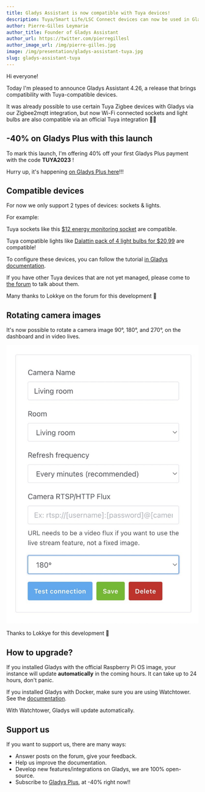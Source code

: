 ```yaml
---
title: Gladys Assistant is now compatible with Tuya devices!
description: Tuya/Smart Life/LSC Connect devices can now be used in Gladys!
author: Pierre-Gilles Leymarie
author_title: Founder of Gladys Assistant
author_url: https://twitter.com/pierregillesl
author_image_url: /img/pierre-gilles.jpg
image: /img/presentation/gladys-assistant-tuya.jpg
slug: gladys-assistant-tuya
---
```


Hi everyone!

Today I'm pleased to announce Gladys Assistant 4.26, a release that brings compatibility with Tuya-compatible devices.

It was already possible to use certain Tuya Zigbee devices with Gladys via our Zigbee2mqtt integration, but now Wi-Fi connected sockets and light bulbs are also compatible via an official Tuya integration 🎉🎉

## -40% on Gladys Plus with this launch

To mark this launch, I'm offering 40% off your first Gladys Plus payment with the code **TUYA2023** !

Hurry up, it's happening [on Gladys Plus here](/plus/)!!!

## Compatible devices

For now we only support 2 types of devices: sockets & lights.

For example:

Tuya sockets like this [$12 energy monitoring socket](https://amzn.to/44EvMHp) are compatible.

Tuya compatible lights like [Dalattin pack of 4 light bulbs for $20,99](https://amzn.to/3JSinnc) are compatible!

To configure these devices, you can follow the tutorial [in Gladys documentation](/docs/integrations/tuya/).

If you have other Tuya devices that are not yet managed, please come to [the forum](https://en-community.gladysassistant.com/) to talk about them.

Many thanks to Lokkye on the forum for this development 🙌

## Rotating camera images

It's now possible to rotate a camera image 90°, 180°, and 270°, on the dashboard and in video lives.

![Camera rotation](../static/img/articles/en/gladys-4-26/camera-rotation.jpg)

Thanks to Lokkye for this development 🙌

## How to upgrade?

If you installed Gladys with the official Raspberry Pi OS image, your instance will update **automatically** in the coming hours. It can take up to 24 hours, don't panic.

If you installed Gladys with Docker, make sure you are using Watchtower. See the [documentation](/docs/installation/docker#auto-upgrade-gladys-with-watchtower).

With Watchtower, Gladys will update automatically.

## Support us

If you want to support us, there are many ways:

- Answer posts on the forum, give your feedback.
- Help us improve the documentation.
- Develop new features/integrations on Gladys, we are 100% open-source.
- Subscribe to [Gladys Plus](/plus), at -40% right now!!
